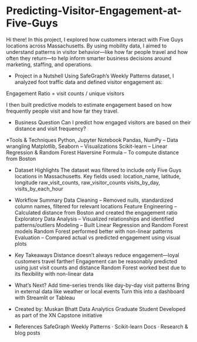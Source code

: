 # Predicting-Visitor-Engagement-at-Five-Guys
Hi there!
In this project, I explored how customers interact with Five Guys locations across Massachusetts. By using mobility data, I aimed to understand patterns in visitor behavior—like how far people travel and how often they return—to help inform smarter business decisions around marketing, staffing, and operations.

* Project in a Nutshell
Using SafeGraph’s Weekly Patterns dataset, I analyzed foot traffic data and defined visitor engagement as:

Engagement Ratio = visit counts / unique visitors

I then built predictive models to estimate engagement based on how frequently people visit and how far they travel.

* Business Question
Can I predict how engaged visitors are based on their distance and visit frequency?

*Tools & Techniques
Python, Jupyter Notebook
Pandas, NumPy – Data wrangling
Matplotlib, Seaborn – Visualizations
Scikit-learn – Linear Regression & Random Forest
Haversine Formula – To compute distance from Boston

* Dataset Highlights
The dataset was filtered to include only Five Guys locations in Massachusetts.
Key fields used:
location_name, latitude, longitude
raw_visit_counts, raw_visitor_counts
visits_by_day, visits_by_each_hour

* Workflow Summary
Data Cleaning – Removed nulls, standardized column names, filtered for relevant locations
Feature Engineering – Calculated distance from Boston and created the engagement ratio
Exploratory Data Analysis – Visualized relationships and identified patterns/outliers
Modeling – Built Linear Regression and Random Forest models
Random Forest performed better with non-linear patterns
Evaluation – Compared actual vs predicted engagement using visual plots

* Key Takeaways
Distance doesn’t always reduce engagement—loyal customers travel farther!
Engagement can be reasonably predicted using just visit counts and distance
Random Forest worked best due to its flexibility with non-linear data

* What’s Next?
Add time-series trends like day-by-day visit patterns
Bring in external data like weather or local events
Turn this into a dashboard with Streamlit or Tableau

* Created by: Muskan Bhatt
Data Analytics Graduate Student
Developed as part of the XN Capstone initiative

* References
SafeGraph Weekly Patterns · Scikit-learn Docs · Research & blog posts

